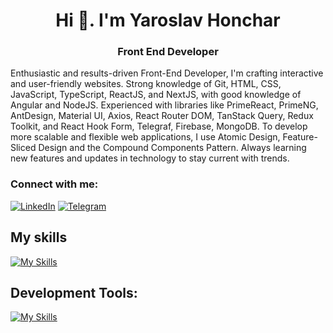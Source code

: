 <h1 align="center">Hi 👋. I'm Yaroslav Honchar</h1>
<h3 align="center">Front End Developer</h3>


<p>
  Enthusiastic and results-driven Front-End Developer, I'm crafting interactive and user-friendly websites. Strong knowledge of Git, HTML, CSS, JavaScript, TypeScript, ReactJS, and NextJS, with good knowledge of Angular and NodeJS. Experienced with libraries like PrimeReact, PrimeNG, AntDesign, Material UI, Axios, React Router DOM, TanStack Query, Redux Toolkit, and React Hook Form, Telegraf, Firebase, MongoDB. To develop more scalable and flexible web applications, I use Atomic Design, Feature-Sliced Design and the Compound Components Pattern. Always learning new features and updates in technology to stay current with trends.
</p>

<h3 align="left">Connect with me:</h3>

[![LinkedIn](https://img.shields.io/badge/LinkedIn-0077B5?style=for-the-badge&logo=linkedin&logoColor=white)](https://www.linkedin.com/in/yaroslav-honchar-04649020b/)
[![Telegram](https://img.shields.io/badge/Telegram-2CA5E0?style=for-the-badge&logo=telegram&logoColor=white)](https://t.me/yrslv_h)

<h2 align="left">My skills</h3>

[![My Skills](https://skillicons.dev/icons?i=html,pug,css,sass,tailwind,js,ts,react,nextjs,redux,angular,nodejs,mongodb,firebase)](https://skillicons.dev)

<h2 align="left">Development Tools: </h2>

[![My Skills](https://skillicons.dev/icons?i=git,github,gitlab,bitbucket,vscode,webstorm,bash,postman)](https://skillicons.dev)
